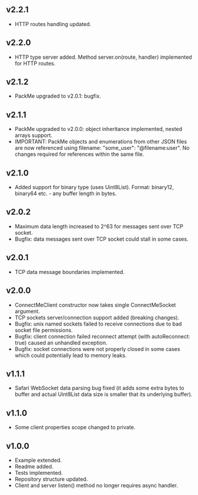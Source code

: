 ## v2.2.1
* HTTP routes handling updated.

## v2.2.0
* HTTP type server added. Method server.on(route, handler) implemented for HTTP routes.

## v2.1.2
* PackMe upgraded to v2.0.1: bugfix.

## v2.1.1
* PackMe upgraded to v2.0.0: object inheritance implemented, nested arrays support.
* IMPORTANT: PackMe objects and enumerations from other JSON files are now referenced using filename: "some_user": "@filename:user". No changes required for references within the same file.

## v2.1.0
* Added support for binary type (uses Uint8List). Format: binary12, binary64 etc. - any buffer length in bytes.

## v2.0.2
* Maximum data length increased to 2^63 for messages sent over TCP socket.
* Bugfix: data messages sent over TCP socket could stall in some cases.

## v2.0.1
* TCP data message boundaries implemented.

## v2.0.0
* ConnectMeClient constructor now takes single ConnectMeSocket argument.
* TCP sockets server/connection support added (breaking changes).
* Bugfix: unix named sockets failed to receive connections due to bad socket file permissions.
* Bugfix: client connection failed reconnect attempt (with autoReconnect: true) caused an unhandled exception.
* Bugfix: socket connections were not properly closed in some cases which could potentially lead to memory leaks.

## v1.1.1
* Safari WebSocket data parsing bug fixed (it adds some extra bytes to buffer and actual Uint8List data size is smaller that its underlying buffer).

## v1.1.0
* Some client properties scope changed to private.

## v1.0.0
* Example extended.
* Readme added.
* Tests implemented.
* Repository structure updated.
* Client and server listen() method no longer requires async handler.
